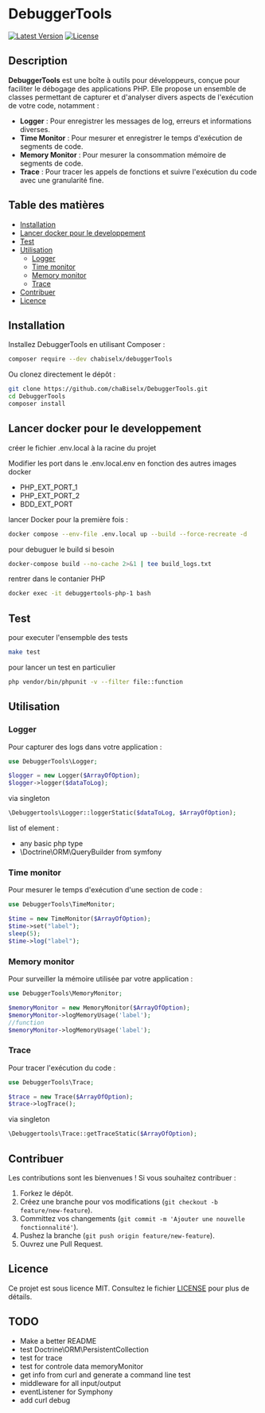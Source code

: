 
# DebuggerTools

[![Latest Version](https://img.shields.io/github/v/tag/chaBiselx/DebuggerTools?label=version&sort=semver)](https://github.com/chaBiselx/DebuggerTools/releases)
[![License](https://img.shields.io/github/license/chaBiselx/DebuggerTools)](https://github.com/chaBiselx/DebuggerTools/blob/main/LICENSE)

## Description

**DebuggerTools** est une boîte à outils pour développeurs, conçue pour faciliter le débogage des applications PHP. Elle propose un ensemble de classes permettant de capturer et d'analyser divers aspects de l'exécution de votre code, notamment :

- **Logger** : Pour enregistrer les messages de log, erreurs et informations diverses.
- **Time Monitor** : Pour mesurer et enregistrer le temps d'exécution de segments de code.
- **Memory Monitor** : Pour mesurer la consommation mémoire de segments de code.
- **Trace** : Pour tracer les appels de fonctions et suivre l'exécution du code avec une granularité fine.

## Table des matières

- [Installation](#installation)
- [Lancer docker pour le developpement](#docker)
- [Test](#Test)
- [Utilisation](#utilisation)
  - [Logger](#logger)
  - [Time monitor](#time-monitor)
  - [Memory monitor](#memory-monitor)
  - [Trace](#trace)
- [Contribuer](#contribuer)
- [Licence](#licence)

## Installation

Installez DebuggerTools en utilisant Composer :

```bash
composer require --dev chabiselx/debuggerTools
```

Ou clonez directement le dépôt :

```bash
git clone https://github.com/chaBiselx/DebuggerTools.git
cd DebuggerTools
composer install
```

## Lancer docker pour le developpement

créer le fichier .env.local à la racine du projet

Modifier les port dans le .env.local.env en fonction des autres images docker
- PHP_EXT_PORT_1
- PHP_EXT_PORT_2
- BDD_EXT_PORT


lancer Docker pour la première fois : 
```bash
docker compose --env-file .env.local up --build --force-recreate -d
```

pour debuguer le build si besoin
```bash
docker-compose build --no-cache 2>&1 | tee build_logs.txt
``` 

rentrer dans le contanier PHP 
```bash
docker exec -it debuggertools-php-1 bash
```

## Test 

pour executer l'ensempble des tests
```bash
make test
```

pour lancer un test en particulier
```bash
php vendor/bin/phpunit -v --filter file::function
```

## Utilisation

### Logger

Pour capturer des logs dans votre application :

```php
use DebuggerTools\Logger;

$logger = new Logger($ArrayOfOption);
$logger->logger($dataToLog);

```

via singleton 

```php
\Debuggertools\Logger::loggerStatic($dataToLog, $ArrayOfOption);
```

list of element : 
- any basic php type
- \Doctrine\ORM\QueryBuilder from symfony

### Time monitor

Pour mesurer le temps d'exécution d'une section de code :

```php
use DebuggerTools\TimeMonitor;

$time = new TimeMonitor($ArrayOfOption);
$time->set("label");
sleep(5);
$time->log("label");
```

### Memory monitor

Pour surveiller la mémoire utilisée par votre application :

```php
use DebuggerTools\MemoryMonitor;

$memoryMonitor = new MemoryMonitor($ArrayOfOption);
$memoryMonitor->logMemoryUsage('label');
//function
$memoryMonitor->logMemoryUsage('label');
```

### Trace

Pour tracer l'exécution du code :

```php
use DebuggerTools\Trace;

$trace = new Trace($ArrayOfOption);
$trace->logTrace();
```


via singleton 

```php
\Debuggertools\Trace::getTraceStatic($ArrayOfOption);
```

## Contribuer

Les contributions sont les bienvenues ! Si vous souhaitez contribuer :

1. Forkez le dépôt.
2. Créez une branche pour vos modifications (`git checkout -b feature/new-feature`).
3. Committez vos changements (`git commit -m 'Ajouter une nouvelle fonctionnalité'`).
4. Pushez la branche (`git push origin feature/new-feature`).
5. Ouvrez une Pull Request.

## Licence

Ce projet est sous licence MIT. Consultez le fichier [LICENSE](https://github.com/chaBiselx/DebuggerTools/blob/main/LICENSE) pour plus de détails.

## TODO

- Make a better README
- test Doctrine\ORM\PersistentCollection
- test for trace
- test for controle data memoryMonitor
- get info from curl and generate a command line test
- middleware for all input/output
- eventListener for Symphony
- add curl debug 